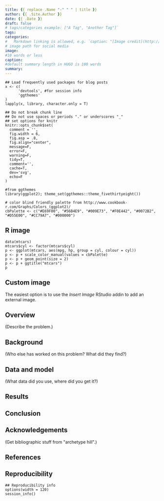 ```yaml
---
title: {{ replace .Name "-" " " | title }}
author: {{ .Site.Author }}
date: {{ .Date }}
draft: false
# tags/categories example: ["A Tag", "Another Tag"]`
tags:
categories:
#   Markdown linking is allowed, e.g. `caption: "[Image credit](http://example.org)"`.
# image path for social media
image:
#10 words or less
caption:
#default summary length in HUGO is 100 words
summary:
---
```



```{r load-packages, include = F}
## Load frequently used packages for blog posts
x <- c(
      'devtools', #for session info
      'ggthemes'
)
lapply(x, library, character.only = T)
```

```{r set-chunk-options, include = F}
## Do not break chunk line
## Do not use spaces or periods "." or underscores "_"
## set options for knitr
knitr::opts_chunk$set(
  comment = '',
  fig.width = 6,
  fig.asp = .8,
  fig.align="center",
  message=F,
  error=F,
  warning=F,
  tidy=T,
  comment='',
  cache=T,
  dev='svg',
  echo=F
)
```

```{r set-ggplot-theme-defaults, include = F}
#from ggthemes
library(ggplot2); theme_set(ggthemes::theme_fivethirtyeight())
```

```{r define-color-palette, include = F, eval = T}
# color blind friendly palette from http://www.cookbook-r.com/Graphs/Colors_(ggplot2)/
cbPalette <- c("#E69F00", "#56B4E9", "#009E73", "#F0E442", "#0072B2", "#D55E00", "#CC79A7", "#000000")
```

## R image


```{r plot-mtcars, echo=F, fig.cap = "A plot with 538 layout theme and color blind palette."}
data(mtcars)
mtcars$cyl <- factor(mtcars$cyl)
p <- ggplot(mtcars, aes(mpg, hp, group = cyl, colour = cyl))
p <- p + scale_color_manual(values = cbPalette)
p <- p + geom_point(size = 2)
p <- p + ggtitle("mtcars")
p
```

## Custom image

The easiest option is to use the  _Insert Image_ RStudio addin to add an external image.

## Overview

(Describe the problem.)

## Background

(Who else has worked on this problem?  What did they find?)

## Data and model

(What data did you use, where did you get it?)

## Results

## Conclusion

## Acknowledgements

(Get bibliographic stuff from "archetype hill".)

## References

## Reproducibility

```{r reproducibility, echo = FALSE}
## Reproducibility info
options(width = 120)
session_info()
```
